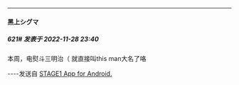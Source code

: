 

*****

####  黑上シグマ  
##### 621#       发表于 2022-11-28 23:40

本周，电熨斗三明治（
就直接叫this man大名了咯

----发送自 [STAGE1 App for Android.](http://stage1.5j4m.com/?1.37)


